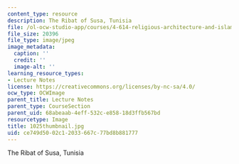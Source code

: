 ```yaml
---
content_type: resource
description: The Ribat of Susa, Tunisia
file: /ol-ocw-studio-app/courses/4-614-religious-architecture-and-islamic-cultures-fall-2002/ce749d5002c12033667c77bd8b881777_1025thumbnail.jpg
file_size: 20396
file_type: image/jpeg
image_metadata:
  caption: ''
  credit: ''
  image-alt: ''
learning_resource_types:
- Lecture Notes
license: https://creativecommons.org/licenses/by-nc-sa/4.0/
ocw_type: OCWImage
parent_title: Lecture Notes
parent_type: CourseSection
parent_uid: 68abeaab-4eff-532c-e858-18d3ffb567bd
resourcetype: Image
title: 1025thumbnail.jpg
uid: ce749d50-02c1-2033-667c-77bd8b881777
---
```

The Ribat of Susa, Tunisia